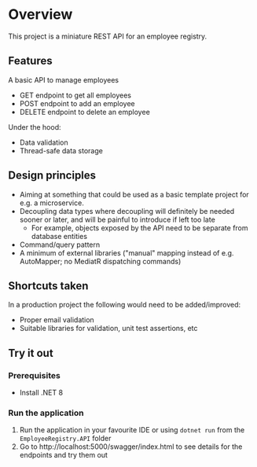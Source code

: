 # Overview

This project is a miniature REST API for an employee registry.

## Features

A basic API to manage employees
- GET endpoint to get all employees
- POST endpoint to add an employee
- DELETE endpoint to delete an employee

Under the hood:
- Data validation
- Thread-safe data storage

## Design principles

- Aiming at something that could be used as a basic template project for e.g. a microservice.
- Decoupling data types where decoupling will definitely be needed sooner or later, and will be painful to introduce if left too late
  - For example, objects exposed by the API need to be separate from database entities 
- Command/query pattern
- A minimum of external libraries ("manual" mapping instead of e.g. AutoMapper; no MediatR dispatching commands)

## Shortcuts taken

In a production project the following would need to be added/improved:

- Proper email validation
- Suitable libraries for validation, unit test assertions, etc 

## Try it out

### Prerequisites

- Install .NET 8

### Run the application

1. Run the application in your favourite IDE or using `dotnet run` from the `EmployeeRegistry.API` folder
2. Go to http://localhost:5000/swagger/index.html to see details for the endpoints and try them out